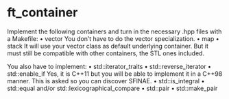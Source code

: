 # ft_container

Implement the following containers and turn in the necessary <container>.hpp files with
a Makefile:
• vector
You don’t have to do the vector<bool> specialization.
• map
• stack
It will use your vector class as default underlying container. But it must still be
compatible with other containers, the STL ones included.

You also have to implement:
• std::iterator_traits
• std::reverse_iterator
• std::enable_if
Yes, it is C++11 but you will be able to implement it in a C++98 manner.
This is asked so you can discover SFINAE.
• std::is_integral
• std::equal and/or std::lexicographical_compare
• std::pair
• std::make_pair
